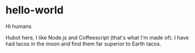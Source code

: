 # hello-world


Hi humans


Hubot here, I like Node.js and Coffeescript (that's what I'm made of).
I have had tacos in the moon and find them far superior to Earth tacos.
